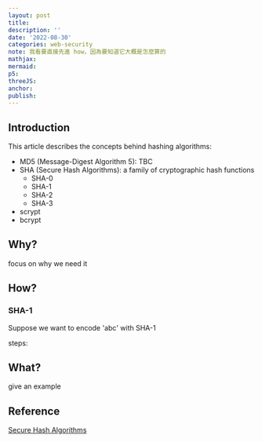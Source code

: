```yaml
---
layout: post
title:
description: ''
date: '2022-08-30'
categories: web-security
note: 我看要直接先進 how，因為要知道它大概是怎麼算的
mathjax:
mermaid:
p5:
threeJS:
anchor:
publish:
---
```


## Introduction

This article describes the concepts behind hashing algorithms:

* MD5 (Message-Digest Algorithm 5): TBC
* SHA (Secure Hash Algorithms): a family of cryptographic hash functions
  * SHA-0
  * SHA-1
  * SHA-2
  * SHA-3
* scrypt
* bcrypt

## Why?

focus on why we need it

## How?

### SHA-1

Suppose we want to encode 'abc' with SHA-1

steps:




## What?

give an example

## Reference

[Secure Hash Algorithms](https://brilliant.org/wiki/secure-hashing-algorithms/#:~:text=Secure%20Hash%20Algorithms%2C%20also%20known,modular%20additions%2C%20and%20compression%20functions.)
